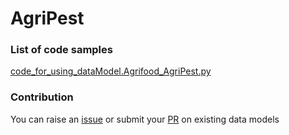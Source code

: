# AgriPest

### List of code samples 

<!-- 50-List of code -->

<!-- [code entry](link) -->
[code_for_using_dataModel.Agrifood_AgriPest.py](https://github.com/smart-data-models/dataModel.Agrifood/blob/master/AgriPest/code/code_for_using_dataModel.Agrifood_AgriPest.py)


<!-- /50-List of code -->

### Contribution
You can raise an [issue](https://github.com/smart-data-models/dataModel.Agrifood/issues) or submit your [PR](https://github.com/smart-data-models/dataModel.Agrifood/pulls) on existing data models
